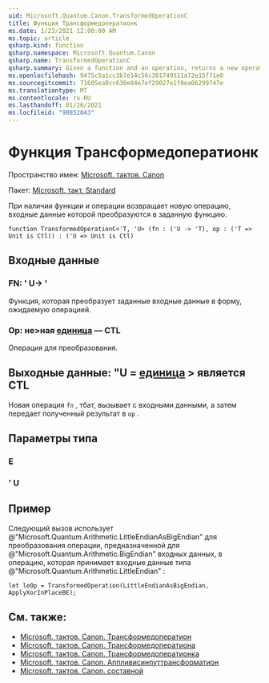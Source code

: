 ```yaml
---
uid: Microsoft.Quantum.Canon.TransformedOperationC
title: Функция Трансформедоператионк
ms.date: 1/23/2021 12:00:00 AM
ms.topic: article
qsharp.kind: function
qsharp.namespace: Microsoft.Quantum.Canon
qsharp.name: TransformedOperationC
qsharp.summary: Given a function and an operation, returns a new operation whose input is transformed by the given function.
ms.openlocfilehash: 9475c5a1cc3b7e14c56c301749311a72e15f71e0
ms.sourcegitcommit: 71605ea9cc630e84e7ef29027e1f0ea06299747e
ms.translationtype: MT
ms.contentlocale: ru-RU
ms.lasthandoff: 01/26/2021
ms.locfileid: "98852043"
---
```

# <a name="transformedoperationc-function"></a>Функция Трансформедоператионк

Пространство имен: [Microsoft. тактов. Canon](xref:Microsoft.Quantum.Canon)

Пакет: [Microsoft. такт. Standard](https://nuget.org/packages/Microsoft.Quantum.Standard)


При наличии функции и операции возвращает новую операцию, входные данные которой преобразуются в заданную функцию.

```qsharp
function TransformedOperationC<'T, 'U> (fn : ('U -> 'T), op : ('T => Unit is Ctl)) : ('U => Unit is Ctl)
```


## <a name="input"></a>Входные данные

### <a name="fn--u---t"></a>FN: ' U-> '

Функция, которая преобразует заданные входные данные в форму, ожидаемую операцией.


### <a name="op--t--unit--is-ctl"></a>Op: не>ная [единица](xref:microsoft.quantum.lang-ref.unit)  — CTL

Операция для преобразования.



## <a name="output--u--unit--is-ctl"></a>Выходные данные: "U = [единица](xref:microsoft.quantum.lang-ref.unit) > является CTL

Новая операция `fn` , тбат, вызывает с входными данными, а затем передает полученный результат в `op` .

## <a name="type-parameters"></a>Параметры типа

### <a name="t"></a>Е


### <a name="u"></a>' U



## <a name="example"></a>Пример

Следующий вызов использует @"Microsoft.Quantum.Arithmetic.LittleEndianAsBigEndian" для преобразования операции, предназначенной для @"Microsoft.Quantum.Arithmetic.BigEndian" входных данных, в операцию, которая принимает входные данные типа @"Microsoft.Quantum.Arithmetic.LittleEndian" :

```qsharp
let leOp = TransformedOperation(LittleEndianAsBigEndian, ApplyXorInPlaceBE);
```

## <a name="see-also"></a>См. также:

- [Microsoft. тактов. Canon. Трансформедоператион](xref:Microsoft.Quantum.Canon.TransformedOperation)
- [Microsoft. тактов. Canon. Трансформедоператиона](xref:Microsoft.Quantum.Canon.TransformedOperationA)
- [Microsoft. тактов. Canon. Трансформедоператионка](xref:Microsoft.Quantum.Canon.TransformedOperationCA)
- [Microsoft. тактов. Canon. Аппливисинпуттрансформатион](xref:Microsoft.Quantum.Canon.ApplyWithInputTransformation)
- [Microsoft. тактов. Canon. составной](xref:Microsoft.Quantum.Canon.Composed)